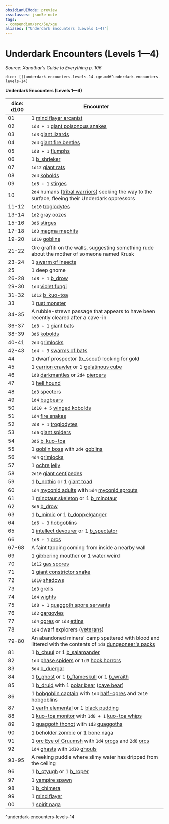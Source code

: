 ```yaml
---
obsidianUIMode: preview
cssclasses: json5e-note
tags:
- compendium/src/5e/xge
aliases: ["Underdark Encounters (Levels 1—4)"]
---
```

# Underdark Encounters (Levels 1—4)
*Source: Xanathar's Guide to Everything p. 106* 

`dice: [](underdark-encounters-levels-14-xge.md#^underdark-encounters-levels-14)`

**Underdark Encounters (Levels 1—4)**

| dice: d100 | Encounter |
|------------|-----------|
| 01 | 1 [mind flayer arcanist](b_mind-flayer-arcanist.md) |
| 02 | `1d3 + 1` [giant poisonous snakes](b_giant-poisonous-snake.md) |
| 03 | `1d3` [giant lizards](b_giant-lizard.md) |
| 04 | `2d4` [giant fire beetles](b_giant-fire-beetle.md) |
| 05 | `1d8 + 1` [flumphs](b_flumph.md) |
| 06 | 1 [b_shrieker](b_shrieker.md) |
| 07 | `1d12` [giant rats](b_giant-rat.md) |
| 08 | `2d4` [kobolds](b_kobold.md) |
| 09 | `1d8 + 1` [stirges](b_stirge.md) |
| 10 | `2d4` humans ([tribal warriors](b_tribal-warrior.md)) seeking the way to the surface, fleeing their Underdark oppressors |
| 11-12 | `1d10` [troglodytes](b_troglodyte.md) |
| 13-14 | `1d2` [gray oozes](b_gray-ooze.md) |
| 15-16 | `3d6` [stirges](b_stirge.md) |
| 17-18 | `1d3` [magma mephits](b_magma-mephit.md) |
| 19-20 | `1d10` [goblins](b_goblin.md) |
| 21-22 | Orc graffiti on the walls, suggesting something rude about the mother of someone named Krusk |
| 23-24 | 1 [swarm of insects](b_swarm-of-insects.md) |
| 25 | 1 deep gnome |
| 26-28 | `1d8 + 1` [b_drow](b_drow.md) |
| 29-30 | `1d4` [violet fungi](b_violet-fungus.md) |
| 31-32 | `1d12` [b_kuo-toa](b_kuo-toa.md) |
| 33 | 1 [rust monster](b_rust-monster.md) |
| 34-35 | A rubble-strewn passage that appears to have been recently cleared after a cave-in |
| 36-37 | `1d8 + 1` [giant bats](b_giant-bat.md) |
| 38-39 | `3d6` [kobolds](b_kobold.md) |
| 40-41 | `2d4` [grimlocks](b_grimlock.md) |
| 42-43 | `1d4 + 3` [swarms of bats](b_swarm-of-bats.md) |
| 44 | 1 dwarf prospector ([b_scout](b_scout.md)) looking for gold |
| 45 | 1 [carrion crawler](b_carrion-crawler.md) or 1 [gelatinous cube](b_gelatinous-cube.md) |
| 46 | `1d8` [darkmantles](b_darkmantle.md) or `2d4` [piercers](b_piercer.md) |
| 47 | 1 [hell hound](b_hell-hound.md) |
| 48 | `1d3` [specters](b_specter.md) |
| 49 | `1d4` [bugbears](b_bugbear.md) |
| 50 | `1d10 + 5` [winged kobolds](b_winged-kobold.md) |
| 51 | `1d4` [fire snakes](b_fire-snake.md) |
| 52 | `2d8 + 1` [troglodytes](b_troglodyte.md) |
| 53 | `1d6` [giant spiders](b_giant-spider.md) |
| 54 | `3d6` [b_kuo-toa](b_kuo-toa.md) |
| 55 | 1 [goblin boss](b_goblin-boss.md) with `2d4` [goblins](b_goblin.md) |
| 56 | `4d4` [grimlocks](b_grimlock.md) |
| 57 | 1 [ochre jelly](b_ochre-jelly.md) |
| 58 | `2d10` [giant centipedes](b_giant-centipede.md) |
| 59 | 1 [b_nothic](b_nothic.md) or 1 [giant toad](b_giant-toad.md) |
| 60 | `1d4` [myconid adults](b_myconid-adult.md) with `5d4` [myconid sprouts](b_myconid-sprout.md) |
| 61 | 1 [minotaur skeleton](b_minotaur-skeleton.md) or 1 [b_minotaur](b_minotaur.md) |
| 62 | `3d6` [b_drow](b_drow.md) |
| 63 | 1 [b_mimic](b_mimic.md) or 1 [b_doppelganger](b_doppelganger.md) |
| 64 | `1d6 + 3` [hobgoblins](b_hobgoblin.md) |
| 65 | 1 [intellect devourer](b_intellect-devourer.md) or 1 [b_spectator](b_spectator.md) |
| 66 | `1d8 + 1` [orcs](b_orc.md) |
| 67-68 | A faint tapping coming from inside a nearby wall |
| 69 | 1 [gibbering mouther](b_gibbering-mouther.md) or 1 [water weird](b_water-weird.md) |
| 70 | `1d12` [gas spores](b_gas-spore.md) |
| 71 | 1 [giant constrictor snake](b_giant-constrictor-snake.md) |
| 72 | `1d10` [shadows](b_shadow.md) |
| 73 | `1d3` [grells](b_grell.md) |
| 74 | `1d4` [wights](b_wight.md) |
| 75 | `1d8 + 1` [quaggoth spore servants](b_quaggoth-spore-servant.md) |
| 76 | `1d2` [gargoyles](b_gargoyle.md) |
| 77 | `1d4` [ogres](b_ogre.md) or `1d3` [ettins](b_ettin.md) |
| 78 | `1d4` dwarf explorers ([veterans](b_veteran.md)) |
| 79-80 | An abandoned miners' camp spattered with blood and littered with the contents of `1d3` [dungeoneer's packs](dungeoneers-pack.md) |
| 81 | 1 [b_chuul](b_chuul.md) or 1 [b_salamander](b_salamander.md) |
| 82 | `1d4` [phase spiders](b_phase-spider.md) or `1d3` [hook horrors](b_hook-horror.md) |
| 83 | `5d4` [b_duergar](b_duergar.md) |
| 84 | 1 [b_ghost](b_ghost.md) or 1 [b_flameskull](b_flameskull.md) or 1 [b_wraith](b_wraith.md) |
| 85 | 1 [b_druid](b_druid.md) with 1 [polar bear](b_polar-bear.md) ([cave bear](b_cave-bear.md)) |
| 86 | 1 [hobgoblin captain](b_hobgoblin-captain.md) with `1d4` [half-ogres](b_half-ogre-ogrillon.md) and `2d10` [hobgoblins](b_hobgoblin.md) |
| 87 | 1 [earth elemental](b_earth-elemental.md) or 1 [black pudding](b_black-pudding.md) |
| 88 | 1 [kuo-toa monitor](b_kuo-toa-monitor.md) with `1d8 + 1` [kuo-toa whips](b_kuo-toa-whip.md) |
| 89 | 1 [quaggoth thonot](b_quaggoth-thonot.md) with `1d3` [quaggoths](b_quaggoth.md) |
| 90 | 1 [beholder zombie](b_beholder-zombie.md) or 1 [bone naga](b_bone-naga-guardian.md) |
| 91 | 1 [orc Eye of Gruumsh](b_orc-eye-of-gruumsh.md) with `1d4` [orogs](b_orog.md) and `2d8` [orcs](b_orc.md) |
| 92 | `1d4` [ghasts](b_ghast.md) with `1d10` [ghouls](b_ghoul.md) |
| 93-95 | A reeking puddle where slimy water has dripped from the ceiling |
| 96 | 1 [b_otyugh](b_otyugh.md) or 1 [b_roper](b_roper.md) |
| 97 | 1 [vampire spawn](b_vampire-spawn.md) |
| 98 | 1 [b_chimera](b_chimera.md) |
| 99 | 1 [mind flayer](b_mind-flayer.md) |
| 00 | 1 [spirit naga](b_spirit-naga.md) |
^underdark-encounters-levels-14